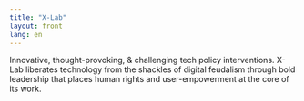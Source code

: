 ```yaml
---
title: "X-Lab"
layout: front
lang: en
---
```


<div id="main">
<p>Innovative, thought-provoking, &amp; challenging tech policy interventions. 
X-Lab liberates technology from the shackles of digital feudalism through bold 
leadership that places human rights and user-empowerment at the core of its work.</p>

<!--
This page should include a prominent call to action 
(e.g., join our contact list, sign up for our RSS feed, follow us on Twitter, etc.) 
+ blog, news or twitter stream. something that allows casual visitors to see that the project is active. 
	-->
</div>

